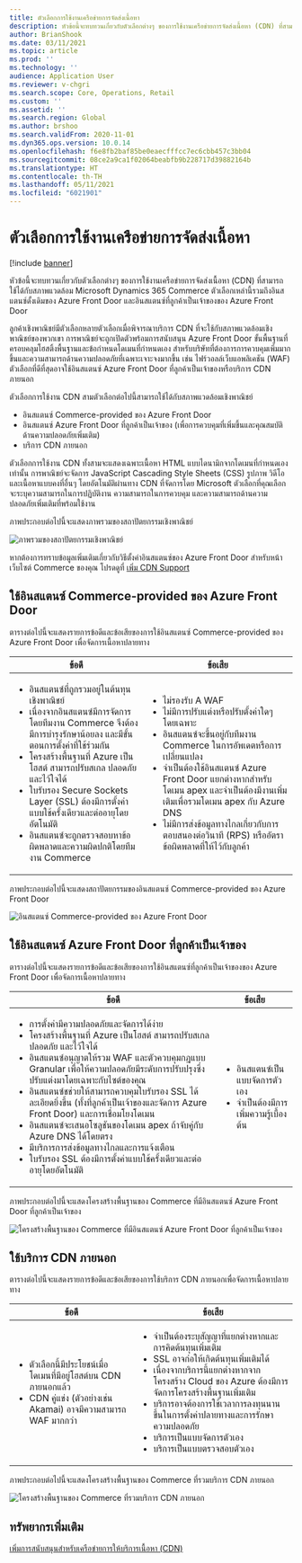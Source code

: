 ```yaml
---
title: ตัวเลือกการใช้งานเครือข่ายการจัดส่งเนื้อหา
description: หัวข้อนี้จะทบทวนเกี่ยวกับตัวเลือกต่างๆ ของการใช้งานเครือข่ายการจัดส่งเนื้อหา (CDN) ที่สามารถใช้ได้กับสภาพแวดล้อม Microsoft Dynamics 365 Commerce ตัวเลือกเหล่านี้รวมถึงอินสแตนซ์ดั้งเดิมของ Azure Front Door และอินสแตนซ์ที่ลูกค้าเป็นเจ้าของของ Azure Front Door
author: BrianShook
ms.date: 03/11/2021
ms.topic: article
ms.prod: ''
ms.technology: ''
audience: Application User
ms.reviewer: v-chgri
ms.search.scope: Core, Operations, Retail
ms.custom: ''
ms.assetid: ''
ms.search.region: Global
ms.author: brshoo
ms.search.validFrom: 2020-11-01
ms.dyn365.ops.version: 10.0.14
ms.openlocfilehash: f6e8fb2baf85be0eaecfffcc7ec6cbb457c3bb04
ms.sourcegitcommit: 08ce2a9ca1f02064beabfb9b228717d39882164b
ms.translationtype: HT
ms.contentlocale: th-TH
ms.lasthandoff: 05/11/2021
ms.locfileid: "6021901"
---
```

# <a name="content-delivery-network-implementation-options"></a>ตัวเลือกการใช้งานเครือข่ายการจัดส่งเนื้อหา

[!include [banner](includes/banner.md)]

หัวข้อนี้จะทบทวนเกี่ยวกับตัวเลือกต่างๆ ของการใช้งานเครือข่ายการจัดส่งเนื้อหา (CDN) ที่สามารถใช้ได้กับสภาพแวดล้อม Microsoft Dynamics 365 Commerce ตัวเลือกเหล่านี้รวมถึงอินสแตนซ์ดั้งเดิมของ Azure Front Door และอินสแตนซ์ที่ลูกค้าเป็นเจ้าของของ Azure Front Door

ลูกค้าเชิงพาณิชย์มีตัวเลือกหลายตัวเลือกเมื่อพิจารณาบริการ CDN ที่จะใช้กับสภาพแวดล้อมเชิงพาณิชย์ของพวกเขา การพาณิชย์จะถูกเปิดตัวพร้อมการสนับสนุน Azure Front Door ขั้นพื้นฐานที่ครอบคลุมโฮสติ้งพื้นฐานและข้อกำหนดโดเมนที่กำหนดเอง สำหรับบริษัทที่ต้องการการควบคุมเพิ่มมากขึ้นและความสามารถด้านความปลอดภัยที่เฉพาะเจาะจงมากขึ้น เช่น ไฟร์วอลล์เว็บแอพลิเคชัน (WAF) ตัวเลือกที่ดีที่สุดอาจใช้อินสแตนซ์ Azure Front Door ที่ลูกค้าเป็นเจ้าของหรือบริการ CDN ภายนอก

ตัวเลือกการใช้งาน CDN สามตัวเลือกต่อไปนี้สามารถใช้ได้กับสภาพแวดล้อมเชิงพาณิชย์

- อินสแตนซ์ Commerce-provided ของ Azure Front Door
- อินสแตนซ์ Azure Front Door ที่ลูกค้าเป็นเจ้าของ (เพื่อการควบคุมที่เพิ่มขึ้นและคุณสมบัติด้านความปลอดภัยเพิ่มเติม)
- บริการ CDN ภายนอก

ตัวเลือกการใช้งาน CDN ทั้งสามจะแสดงเฉพาะเนื้อหา HTML แบบไดนามิกจากโดเมนที่กำหนดเองเท่านั้น การพาณิชย์จะจัดการ JavaScript Cascading Style Sheets (CSS) รูปภาพ วิดีโอ และเนื้อหาแบบคงที่อื่นๆ โดยอัตโนมัติผ่านทาง CDN ที่จัดการโดย Microsoft ตัวเลือกที่คุณเลือกจะระบุความสามารถในการปฏิบัติงาน ความสามารถในการควบคุม และความสามารถด้านความปลอดภัยเพิ่มเติมที่พร้อมใช้งาน

ภาพประกอบต่อไปนี้จะแสดงภาพรวมของสถาปัตยกรรมเชิงพาณิชย์

![ภาพรวมของสถาปัตยกรรมเชิงพาณิชย์](media/Commerce_CDN-Option_ComparisonModels.png)

หากต้องการทราบข้อมูลเพิ่มเติมเกี่ยวกับวิธีตั้งค่าอินสแตนซ์ของ Azure Front Door สำหรับหน้าเว็บไซต์ Commerce ของคุณ โปรดดูที่ [เพิ่ม CDN Support](add-cdn-support.md)

## <a name="use-the-commerce-provided-azure-front-door-instance"></a>ใช้อินสแตนซ์ Commerce-provided ของ Azure Front Door

ตารางต่อไปนี้จะแสดงรายการข้อดีและข้อเสียของการใช้อินสแตนซ์ Commerce-provided ของ Azure Front Door เพื่อจัดการเนื้อหาปลายทาง

| ข้อดี | ข้อเสีย |
|------|------|
| <ul><li>อินสแตนซ์ที่ถูกรวมอยู่ในต้นทุนเชิงพาณิชย์</li><li>เนื่องจากอินสแตนซ์มีการจัดการโดยทีมงาน Commerce จึงต้องมีการบํารุงรักษาน้อยลง และมีขั้นตอนการตั้งค่าที่ใช้ร่วมกัน</li><li>โครงสร้างพื้นฐานที่ Azure เป็นโฮสต์ สามารถปรับสเกล ปลอดภัย และไว้ใจได้</li><li>ใบรับรอง Secure Sockets Layer (SSL) ต้องมีการตั้งค่าแบบใช้ครั้งเดียวและต่ออายุโดยอัตโนมัติ</li><li>อินสแตนซ์จะถูกตรวจสอบหาข้อผิดพลาดและความผิดปกติโดยทีมงาน Commerce</li></ul> | <ul><li>ไม่รองรับ A WAF</li><li>ไม่มีการปรับแต่งหรือปรับตั้งค่าใดๆ โดยเฉพาะ</li><li>อินสแตนซ์จะขึ้นอยู่กับทีมงาน Commerce ในการอัพเดตหรือการเปลี่ยนแปลง</li><li>จำเป็นต้องใช้อินสแตนซ์ Azure Front Door แยกต่างหากสำหรับโดเมน apex และจำเป็นต้องมีงานเพิ่มเติมเพื่อรวมโดเมน apex กับ Azure DNS</li><li>ไม่มีการส่งข้อมูลทางไกลเกี่ยวกับการตอบสนองต่อวินาที (RPS) หรืออัตราข้อผิดพลาดที่ให้ไว้กับลูกค้า</li></ul> |

ภาพประกอบต่อไปนี้จะแสดงสถาปัตยกรรมของอินสแตนซ์ Commerce-provided ของ Azure Front Door

![อินสแตนซ์ Commerce-provided ของ Azure Front Door](media/Commerce_CDN-Option_CommerceFrontDoor.png)

## <a name="use-a-customer-owned-azure-front-door-instance"></a>ใช้อินสแตนซ์ Azure Front Door ที่ลูกค้าเป็นเจ้าของ

ตารางต่อไปนี้จะแสดงรายการข้อดีและข้อเสียของการใช้อินสแตนซ์ที่ลูกค้าเป็นเจ้าของของ Azure Front Door เพื่อจัดการเนื้อหาปลายทาง

| ข้อดี | ข้อเสีย |
|------|------|
| <ul><li>การตั้งค่ามีความปลอดภัยและจัดการได้ง่าย</li><li>โครงสร้างพื้นฐานที่ Azure เป็นโฮสต์ สามารถปรับสเกล ปลอดภัย และไว้ใจได้</li><li>อินสแตนซ์อนุญาตให้รวม WAF และตัวควบคุมกฎแบบ Granular เพื่อให้ความปลอดภัยมีระดับการปรับปรุงซึ่งปรับแต่งมาโดยเฉพาะกับไซต์ของคุณ</li><li>อินสแตนซ์ชช่วยให้สามารถควบคุมใบรับรอง SSL ได้ละเอียดยิ่งขึ้น (ทั้งที่ลูกค้าเป็นเจ้าของและจัดการ Azure Front Door) และการเชื่อมโยงโดเมน</li><li>อินสแตนซ์จะเสนอโซลูชันของโดเมน apex ถ้าจับคู่กับ Azure DNS ได้โดยตรง</li><li>มีบริการการส่งข้อมูลทางไกลและการแจ้งเตือน</li><li>ใบรับรอง SSL ต้องมีการตั้งค่าแบบใช้ครั้งเดียวและต่ออายุโดยอัตโนมัติ</li></ul> | <ul><li>อินสแตนซ์เป็นแบบจัดการตัวเอง</li><li>จำเป็นต้องมีการเพิ่มความรู้เบื้องต้น</li></ul> |

ภาพประกอบต่อไปนี้จะแสดงโครงสร้างพื้นฐานของ Commerce ที่มีอินสแตนซ์ Azure Front Door ที่ลูกค้าเป็นเจ้าของ

![โครงสร้างพื้นฐานของ Commerce ที่มีอินสแตนซ์ Azure Front Door ที่ลูกค้าเป็นเจ้าของ](media/Commerce_CDN-Option_CustomerOwnedAzureFrontDoor.png)

## <a name="use-an-external-cdn-service"></a>ใช้บริการ CDN ภายนอก

ตารางต่อไปนี้จะแสดงรายการข้อดีและข้อเสียของการใช้บริการ CDN ภายนอกเพื่อจัดการเนื้อหาปลายทาง

| ข้อดี | ข้อเสีย |
|------|------|
| <ul><li>ตัวเลือกนี้มีประโยชน์เมื่อโดเมนที่มีอยู่โฮสต์บน CDN ภายนอกแล้ว</li><li>CDN คู่แข่ง (ตัวอย่างเช่น Akamai) อาจมีความสามารถ WAF มากกว่า</li></ul> | <ul><li>จำเป็นต้องระบุสัญญาที่แยกต่างหากและการคิดต้นทุนเพิ่มเติม</li><li>SSL อาจก่อให้เกิดต้นทุนเพิ่มเติมได้</li><li>เนื่องจากบริการนี้แยกต่างหากจากโครงสร้าง Cloud ของ Azure ต้องมีการจัดการโครงสร้างพื้นฐานเพิ่มเติม</li><li>บริการอาจต้องการใช้เวลาการลงทุนนานขึ้นในการตั้งค่าปลายทางและการรักษาความปลอดภัย</li><li>บริการเป็นแบบจัดการตัวเอง</li><li>บริการเป็นแบบตรวจสอบตัวเอง</li></ul> |

ภาพประกอบต่อไปนี้จะแสดงโครงสร้างพื้นฐานของ Commerce ที่รวมบริการ CDN ภายนอก

![โครงสร้างพื้นฐานของ Commerce ที่รวมบริการ CDN ภายนอก](media/Commerce_CDN-Option_ExternalFrontDoor.png)

## <a name="additional-resources"></a>ทรัพยากรเพิ่มเติม

[เพิ่มการสนับสนุนสำหรับเครือข่ายการให้บริการเนื้อหา (CDN)](add-cdn-support.md)

